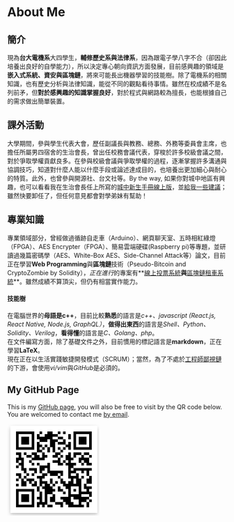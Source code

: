 # About Me

## 簡介
現為**台大電機系**大四學生，**輔修歷史系與法律系**，因為跟電子學八字不合（卻因此培養出良好的自學能力），所以決定專心朝向資訊方面發展，目前感興趣的領域是**嵌入式系統、資安與區塊鏈**，將來可能長出機器學習的技能樹。除了電機系的相關知識，也有歷史分析與法律知識，能從不同的觀點看待事情。雖然在校成績不是名列前矛，但**對於感興趣的知識掌握良好**，對於程式與網路較為擅長，也能根據自己的需求做出簡單裝置。 

## 課外活動
大學期間，參與學生代表大會，歷任副議長與教務、總務、外務等委員會主席，也擔任所屬男四宿舍的生治會長，曾出任校務會議代表，穿梭於許多校級會議之間，對於爭取學權貢獻良多。在參與校級會議與爭取學權的過程，逐漸掌握許多溝通與協調技巧，知道對什麼人能以什麼手段或論述達成目的，也培養出更加細心與耐心的特質。此外，也曾參與開源社、台文社等。By the way, 如果你對城中地區有興趣，也可以看看我在生治會長任上所寫的[城中新生手冊線上版][4]，並[給我一些建議][5]；雖然快要卸任了，但任何意見都會對學弟妹有幫助！


## 專業知識
專業領域部分，曾經做過循跡自走車（Arduino）、網頁聊天室、五時相紅綠燈（FPGA）、AES Encrypter（FPGA）、簡易雲端硬碟(Raspberry pi)等專題，並研讀過幾篇密碼學（AES、White-Box AES、Side-Channel Attack等）論文，目前正在學習**Web Programming**與**區塊鏈**技術（Pseudo-Bitcoin and CryptoZombie by Solidity），*正在進行*的專案有**[線上投票系統][3]**與**[區塊鏈租車系統][7]**。雖然成績不算頂尖，但仍有相當實作能力。

#### 技能樹
在電腦世界的**母語是c++**，目前比較**熟悉**的語言是*c++、javascript (React.js, React Native, Node.js, GraphQL）*，**做得出東西**的語言是*Shell、Python、Solidity、Verilog*，**看得懂**的語言是*C、Golang、php*。  
在文件編寫方面，除了基礎文件之外，目前慣用的標記語言是**markdown**，正在學習**LaTeX**。  
現在正在以生活實踐敏捷開發模式（SCRUM）；當然，為了不處於[工程師鄙視鏈][6]的下游，會使用*vi/vim*與*GitHub*是必須的。


## My GitHub Page
This is my [GitHub page][1], you will also be free to visit by the QR code below.  
You are welcomed to contact me [by email][8].


![GitHub page][2]

[1]: https://github.com/JP-Cheng/Resume
[2]: ./githubPage.png
[3]: https://github.com/JP-Cheng/voteNTUSC
[4]: https://jpfromm4.github.io/about.html
[5]: mailto:p2295930@gmail.com?subject=關於城中新生手冊的建議
[6]: https://vinta.ws/blog/695
[7]: https://github.com/JP-Cheng/CarRentingApp
[8]: mailto:p2295930@gmail.com
